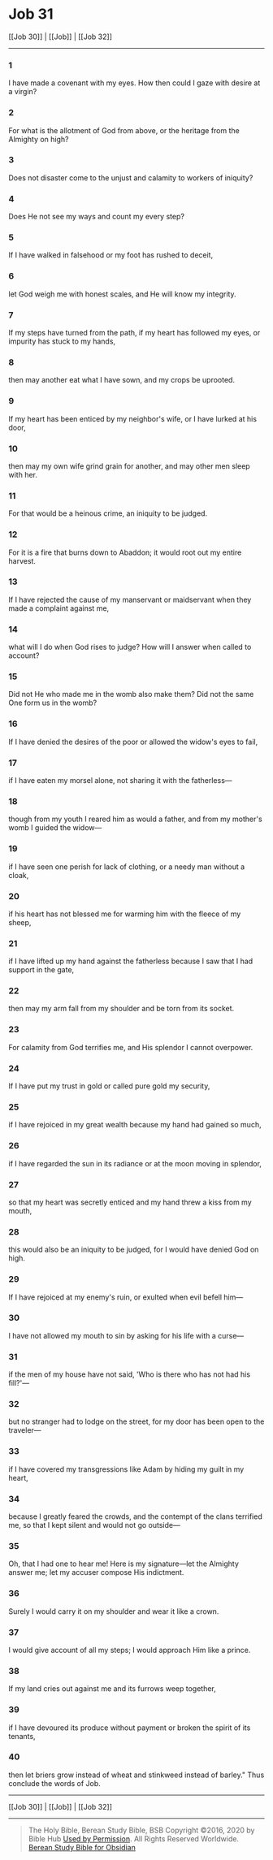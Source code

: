 # Job 31

[[Job 30]] | [[Job]] | [[Job 32]]

---

### 1
I have made a covenant with my eyes. How then could I gaze with desire at a virgin?

### 2
For what is the allotment of God from above, or the heritage from the Almighty on high?

### 3
Does not disaster come to the unjust and calamity to workers of iniquity?

### 4
Does He not see my ways and count my every step?

### 5
If I have walked in falsehood or my foot has rushed to deceit,

### 6
let God weigh me with honest scales, and He will know my integrity.

### 7
If my steps have turned from the path, if my heart has followed my eyes, or impurity has stuck to my hands,

### 8
then may another eat what I have sown, and my crops be uprooted.

### 9
If my heart has been enticed by my neighbor's wife, or I have lurked at his door,

### 10
then may my own wife grind grain for another, and may other men sleep with her.

### 11
For that would be a heinous crime, an iniquity to be judged.

### 12
For it is a fire that burns down to Abaddon; it would root out my entire harvest.

### 13
If I have rejected the cause of my manservant or maidservant when they made a complaint against me,

### 14
what will I do when God rises to judge? How will I answer when called to account?

### 15
Did not He who made me in the womb also make them? Did not the same One form us in the womb?

### 16
If I have denied the desires of the poor or allowed the widow's eyes to fail,

### 17
if I have eaten my morsel alone, not sharing it with the fatherless—

### 18
though from my youth I reared him as would a father, and from my mother's womb I guided the widow—

### 19
if I have seen one perish for lack of clothing, or a needy man without a cloak,

### 20
if his heart has not blessed me for warming him with the fleece of my sheep,

### 21
if I have lifted up my hand against the fatherless because I saw that I had support in the gate,

### 22
then may my arm fall from my shoulder and be torn from its socket.

### 23
For calamity from God terrifies me, and His splendor I cannot overpower.

### 24
If I have put my trust in gold or called pure gold my security,

### 25
if I have rejoiced in my great wealth because my hand had gained so much,

### 26
if I have regarded the sun in its radiance or at the moon moving in splendor,

### 27
so that my heart was secretly enticed and my hand threw a kiss from my mouth,

### 28
this would also be an iniquity to be judged, for I would have denied God on high.

### 29
If I have rejoiced at my enemy's ruin, or exulted when evil befell him—

### 30
I have not allowed my mouth to sin by asking for his life with a curse—

### 31
if the men of my house have not said, 'Who is there who has not had his fill?'—

### 32
but no stranger had to lodge on the street, for my door has been open to the traveler—

### 33
if I have covered my transgressions like Adam by hiding my guilt in my heart,

### 34
because I greatly feared the crowds, and the contempt of the clans terrified me, so that I kept silent and would not go outside—

### 35
Oh, that I had one to hear me! Here is my signature—let the Almighty answer me; let my accuser compose His indictment.

### 36
Surely I would carry it on my shoulder and wear it like a crown.

### 37
I would give account of all my steps; I would approach Him like a prince.

### 38
If my land cries out against me and its furrows weep together,

### 39
if I have devoured its produce without payment or broken the spirit of its tenants,

### 40
then let briers grow instead of wheat and stinkweed instead of barley." Thus conclude the words of Job.

---

[[Job 30]] | [[Job]] | [[Job 32]]

---

> The Holy Bible, Berean Study Bible, BSB
> Copyright &copy;2016, 2020 by Bible Hub
> [Used by Permission](https://berean.bible/terms.htm). All Rights Reserved Worldwide.
> [Berean Study Bible for Obsidian](https://github.com/gapmiss/berean-study-bible-for-obsidian)

